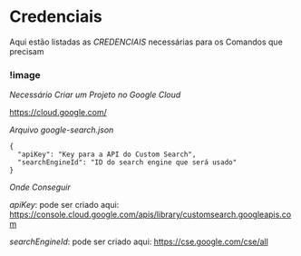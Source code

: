 # Credenciais

Aqui estão listadas as *CREDENCIAIS* necessárias para os Comandos que precisam

### !image

*Necessário Criar um Projeto no Google Cloud*

https://cloud.google.com/

*Arquivo*
_google-search.json_


```
{
  "apiKey": "Key para a API do Custom Search",
  "searchEngineId": "ID do search engine que será usado"
}
```
*Onde Conseguir*

*apiKey*: pode ser criado aqui: https://console.cloud.google.com/apis/library/customsearch.googleapis.com

*searchEngineId*: pode ser criado aqui: https://cse.google.com/cse/all

